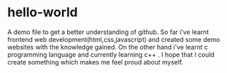 # hello-world
A demo file to get a better understanding of github.
So far i've learnt frontend web development(html,css,javascript) and created some demo websites with the knowledge gained.
On the other hand i've learnt c programming language and currently learning c++ .
I hope that I could create something which makes me feel proud about myself.
